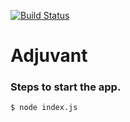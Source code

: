 [![Build Status](https://snap-ci.com/tw-blr-iot-ants/adjuvant/branch/master/build_image)](https://snap-ci.com/tw-blr-iot-ants/adjuvant/branch/master)

# Adjuvant
### Steps to start the app.


```sh
$ node index.js
```
